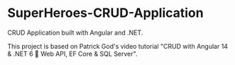 # SuperHeroes-CRUD-Application
CRUD Application built with Angular and .NET.

This project is based on Patrick God's video tutorial "CRUD with Angular 14 & .NET 6 🚀 Web API, EF Core & SQL Server".
